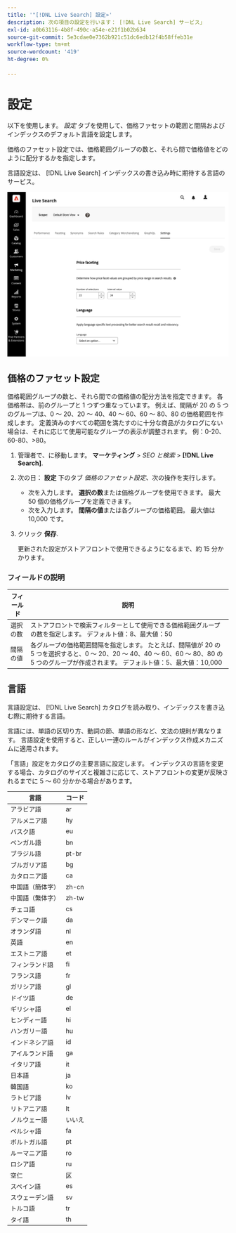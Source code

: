```yaml
---
title: '"[!DNL Live Search] 設定»'
description: 次の項目の設定を行います： [!DNL Live Search] サービス」
exl-id: a0b63116-4b8f-490c-a54e-e21f1b02b634
source-git-commit: 5e3cdae0e7362b921c51dc6edb12f4b58ffeb31e
workflow-type: tm+mt
source-wordcount: '419'
ht-degree: 0%

---
```


# 設定

以下を使用します。 *設定* タブを使用して、価格ファセットの範囲と間隔およびインデックスのデフォルト言語を設定します。

価格のファセット設定では、価格範囲グループの数と、それら間で価格値をどのように配分するかを指定します。

言語設定は、 [!DNL Live Search] インデックスの書き込み時に期待する言語のサービス。

![設定](assets/settings.png)

## 価格のファセット設定

価格範囲グループの数と、それら間での価格値の配分方法を指定できます。 各価格帯は、前のグループと 1 つずつ重なっています。 例えば、間隔が 20 の 5 つのグループは、0 ～ 20、20 ～ 40、40 ～ 60、60 ～ 80、80 の価格範囲を作成します。 定義済みのすべての範囲を満たすのに十分な商品がカタログにない場合は、それに応じて使用可能なグループの表示が調整されます。 例：0-20、60-80、>80。

1. 管理者で、に移動します。 **マーケティング** > *SEO と検索* > **[!DNL Live Search]**.
1. 次の日： **設定** 下のタブ *価格のファセット設定*、次の操作を実行します。
   * 次を入力します。 **選択の数**&#x200B;または価格グループを使用できます。 最大 50 個の価格グループを定義できます。
   * 次を入力します。 **間隔の値**&#x200B;または各グループの価格範囲。 最大値は 10,000 です。
1. クリック **保存**.

   更新された設定がストアフロントで使用できるようになるまで、約 15 分かかります。

### フィールドの説明

| フィールド | 説明 |
|--- |--- |
| 選択の数 | ストアフロントで検索フィルターとして使用できる価格範囲グループの数を指定します。 デフォルト値：8、最大値：50 |
| 間隔の値 | 各グループの価格範囲間隔を指定します。 たとえば、間隔値が 20 の 5 つを選択すると、0 ～ 20、20 ～ 40、40 ～ 60、60 ～ 80、80 の 5 つのグループが作成されます。 デフォルト値：5、最大値：10,000 |

## 言語

言語設定は、 [!DNL Live Search] カタログを読み取り、インデックスを書き込む際に期待する言語。

言語には、単語の区切り方、動詞の節、単語の形など、文法の規則が異なります。
言語設定を使用すると、正しい一連のルールがインデックス作成メカニズムに適用されます。

「言語」設定をカタログの主要言語に設定します。 インデックスの言語を変更する場合、カタログのサイズと複雑さに応じて、ストアフロントの変更が反映されるまでに 5 ～ 60 分かかる場合があります。

| 言語 | コード |
|----|----|
| アラビア語 | ar |
| アルメニア語 | hy |
| バスク語 | eu |
| ベンガル語 | bn |
| ブラジル語 | pt-br |
| ブルガリア語 | bg |
| カタロニア語 | ca |
| 中国語（簡体字） | zh-cn |
| 中国語（繁体字） | zh-tw |
| チェコ語 | cs |
| デンマーク語 | da |
| オランダ語 | nl |
| 英語 | en |
| エストニア語 | et |
| フィンランド語 | fi |
| フランス語 | fr |
| ガリシア語 | gl |
| ドイツ語 | de |
| ギリシャ語 | el |
| ヒンディー語 | hi |
| ハンガリー語 | hu |
| インドネシア語 | id |
| アイルランド語 | ga |
| イタリア語 | it |
| 日本語 | ja |
| 韓国語 | ko |
| ラトビア語 | lv |
| リトアニア語 | lt |
| ノルウェー語 | いいえ |
| ペルシャ語 | fa |
| ポルトガル語 | pt |
| ルーマニア語 | ro |
| ロシア語 | ru |
| 空仁 | 区 |
| スペイン語 | es |
| スウェーデン語 | sv |
| トルコ語 | tr |
| タイ語 | th |
